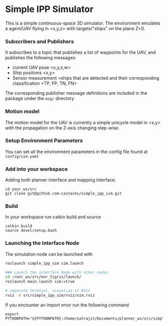 # Simple IPP Simulator

This is a simple continuous-space 3D simulator. The environment emulates a agent/UAV flying in <x,y,z> with targets/"ships" on the plane Z=0. 

### Subscribers and Publishers
It subscribes to a topic that publishes a list of waypoints for the UAV, and publishes the following messages:

- current UAV pose <x,y,z,w>
- Ship positions <x,y>
- Sensor measurement <ships that are detected and their corresponding classification <TP, FP, TN, FN>

The corresponding publisher message definitions are included in the package under the `msg/` directory

### Motion model
The motion model for the UAV is currently a simple unicycle model in <x,y> with the propagation on the Z-axis changing step-wise. 

### Setup Environment Parameters
You can set all the environment parameters in the config file found at `config/sim.yaml`

### Add into your workspace
Adding both planner interface and mapping interface:
```
cd your_ws/src
git clone git@github.com:castacks/simple_ipp_sim.git
```

### Build
In your workspace run catkin build and source
```
catkin build
source devel/setup.bash
```

### Launching the Interface Node
The simulation node can be launched with
```bash
roslaunch simple_ipp_sim sim.launch

### Launch the interface Node with other nodes
cd ~/onr_ws/src/onr_tigris/launch/
roslaunch main.launch sim:=true

# separate terminal, visualize in RViz
rviz -d src/simple_ipp_sim/rviz/sim.rviz
```

If you encounter an import error run the following command
```
export PYTHONPATH="${PYTHONPATH}:/home/satrajit/Documents/planner_ws/src/simple_ipp_sim" 
```
